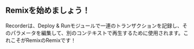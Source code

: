 ## Remixを始めましょう！

Recorderは、Deploy & Runモジュールで一連のトランザクションを記録し、そのパラメータを編集して、別のコンテキストで再生するために使用されます。これこそがRemixのRemixです！
